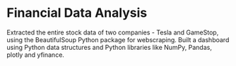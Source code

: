 # Financial Data Analysis
Extracted the entire stock data of two companies - Tesla and GameStop, using the BeautifulSoup Python package for webscraping. Built a dashboard using Python data structures and Python libraries like NumPy, Pandas, plotly and yfinance.
